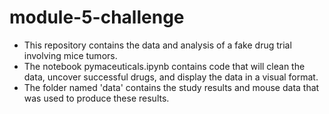 # module-5-challenge
- This repository contains the data and analysis of a fake drug trial involving mice tumors.
- The notebook pymaceuticals.ipynb contains code that will clean the data, uncover successful drugs, and display the data in a visual format.
- The folder named 'data' contains the study results and mouse data that was used to produce these results.
